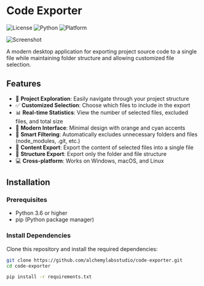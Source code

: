 # Code Exporter

![License](https://img.shields.io/badge/license-Unlicense-blue)
![Python](https://img.shields.io/badge/python-3.6%2B-blue)
![Platform](https://img.shields.io/badge/platform-Windows%20%7C%20macOS%20%7C%20Linux-lightgrey)

![Screenshot]([https://img.shields.io/badge/platform-Windows%20%7C%20macOS%20%7C%20Linux-lightgrey](https://github.com/alchemylabsstudio/code-exporter/blob/main/assets/Code%20Exporter%20-%20Screenshot.png))

A modern desktop application for exporting project source code to a single file while maintaining folder structure and allowing customized file selection.

## Features

- 📁 **Project Exploration**: Easily navigate through your project structure
- ✅ **Customized Selection**: Choose which files to include in the export
- 📊 **Real-time Statistics**: View the number of selected files, excluded files, and total size
- 🎨 **Modern Interface**: Minimal design with orange and cyan accents
- 🔧 **Smart Filtering**: Automatically excludes unnecessary folders and files (node_modules, .git, etc.)
- 📄 **Content Export**: Export the content of selected files into a single file
- 📁 **Structure Export**: Export only the folder and file structure
- 💻 **Cross-platform**: Works on Windows, macOS, and Linux

## Installation

### Prerequisites

- Python 3.6 or higher
- pip (Python package manager)

### Install Dependencies

Clone this repository and install the required dependencies:

```bash
git clone https://github.com/alchemylabsstudio/code-exporter.git
cd code-exporter

pip install -r requirements.txt
